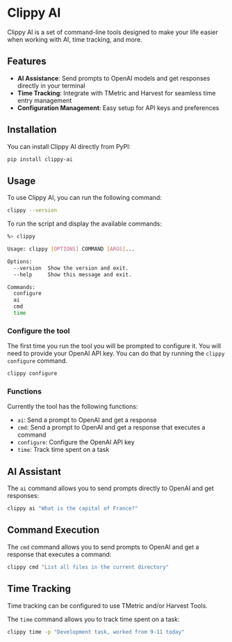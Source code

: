 # Clippy AI

Clippy AI is a set of command-line tools designed to make your life easier when working with AI, time tracking, and more.

## Features

- **AI Assistance**: Send prompts to OpenAI models and get responses directly in your terminal
- **Time Tracking**: Integrate with TMetric and Harvest for seamless time entry management
- **Configuration Management**: Easy setup for API keys and preferences

## Installation

You can install Clippy AI directly from PyPI:

```bash
pip install clippy-ai
```

## Usage

To use Clippy AI, you can run the following command:

```bash
clippy --version
```


To run the script and display the available commands: 

```bash
%> clippy

Usage: clippy [OPTIONS] COMMAND [ARGS]...

Options:
  --version  Show the version and exit.
  --help     Show this message and exit.

Commands:
  configure
  ai
  cmd
  time
```

### Configure the tool

The first time you run the tool you will be prompted to configure it. You will need to provide your OpenAI API key. You can do that by running the ```clippy configure``` command. 

```bash
clippy configure
```

### Functions

Currently the tool has the following functions:

- `ai`: Send a prompt to OpenAI and get a response
- `cmd`: Send a prompt to OpenAI and get a response that executes a command
- `configure`: Configure the OpenAI API key
- `time`: Track time spent on a task

## AI Assistant

The `ai` command allows you to send prompts directly to OpenAI and get responses:

```bash
clippy ai "What is the capital of France?"
```

## Command Execution

The `cmd` command allows you to send prompts to OpenAI and get a response that executes a command:

```bash
clippy cmd "List all files in the current directory"
```

## Time Tracking

Time tracking can be configured to use TMetric and/or Harvest Tools. 

The `time` command allows you to track time spent on a task:

```bash
clippy time -p "Development task, worked from 9-11 today"
```



